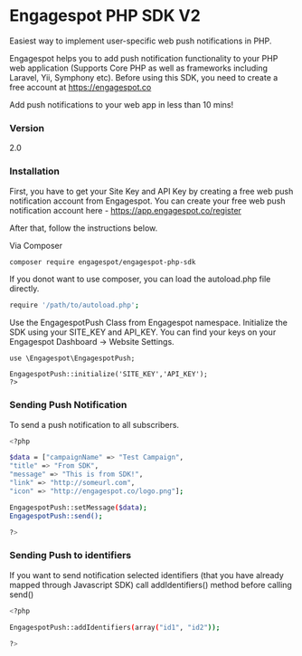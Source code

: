 # Engagespot PHP SDK V2

Easiest way to implement user-specific web push notifications in PHP.

Engagespot helps you to add push notification functionality to your PHP web application (Supports Core PHP as well as frameworks including Laravel, Yii, Symphony etc). Before using this SDK, you need to create a free account at https://engagespot.co

Add push notifications to your web app in less than 10 mins!

### Version
2.0

### Installation

First, you have to get your Site Key and API Key by creating a free web push notification account from Engagespot. You can create your free web push notification account here - https://app.engagespot.co/register

After that, follow the instructions below.

Via Composer

```sh
composer require engagespot/engagespot-php-sdk
```

If you donot want to use composer, you can load the autoload.php file directly.

```sh
require '/path/to/autoload.php';
```

Use the EngagespotPush Class from Engagespot namespace.
Initialize the SDK using your SITE_KEY and API_KEY.
You can find your keys on your Engagespot Dashboard -> Website Settings.

```
use \Engagespot\EngagespotPush;

EngagespotPush::initialize('SITE_KEY','API_KEY');
?>
```

### Sending Push Notification

To send a push notification to all subscribers.

```sh
<?php

$data = ["campaignName" => "Test Campaign",
"title" => "From SDK", 
"message" => "This is from SDK!", 
"link" => "http://someurl.com", 
"icon" => "http://engagespot.co/logo.png"];

EngagespotPush::setMessage($data);
EngagespotPush::send();

?>
```

### Sending Push to identifiers

If you want to send notification selected identifiers (that you have already mapped through Javascript SDK) call addIdentifiers() method before calling send()

```sh
<?php

EngagespotPush::addIdentifiers(array("id1", "id2"));

?>
```
